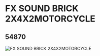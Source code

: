 # FX SOUND BRICK 2X4X2MOTORCYCLE
## 54870
![FX SOUND BRICK 2X4X2MOTORCYCLE](https://lc-www-live-s.legocdn.com/media/bricks/5/2/4294896.jpg)